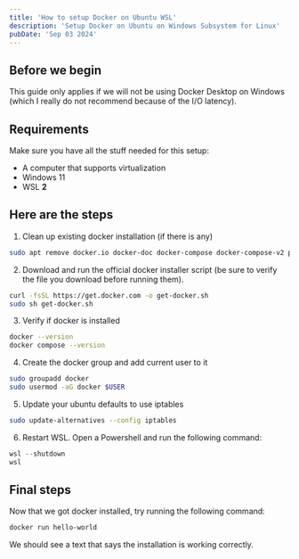 ```yaml
---
title: 'How to setup Docker on Ubuntu WSL'
description: 'Setup Docker on Ubuntu on Windows Subsystem for Linux'
pubDate: 'Sep 03 2024'
---
```


## Before we begin

This guide only applies if we will not be using Docker Desktop on Windows (which I really do not recommend because of the I/O latency).

## Requirements

Make sure you have all the stuff needed for this setup:

* A computer that supports virtualization
* Windows 11
* WSL **2**

## Here are the steps

1. Clean up existing docker installation (if there is any)

```bash
sudo apt remove docker.io docker-doc docker-compose docker-compose-v2 podman-docker containerd runc
```

2. Download and run the official docker installer script (be sure to verify the file you download before running them).

```bash
curl -fsSL https://get.docker.com -o get-docker.sh
sudo sh get-docker.sh
```

3. Verify if docker is installed

```bash
docker --version
docker compose --version
```

4. Create the docker group and add current user to it 

```bash
sudo groupadd docker
sudo usermod -aG docker $USER
```

5. Update your ubuntu defaults to use iptables

```bash
sudo update-alternatives --config iptables
```

6. Restart WSL. Open a Powershell and run the following command:

```powershell
wsl --shutdown
wsl 
```

## Final steps

Now that we got docker installed, try running the following command:

```bash
docker run hello-world
```

We should see a text that says the installation is working correctly.
